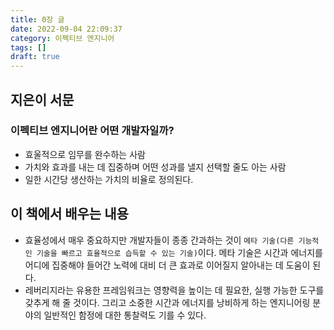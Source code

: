 ```yaml
---
title: 0장 글
date: 2022-09-04 22:09:37
category: 이펙티브 엔지니어
tags: []
draft: true
---
```


## 지은이 서문

### 이펙티브 엔지니어란 어떤 개발자일까?

- 효울적으로 임무를 완수하는 사람
- 가치와 효과를 내는 데 집중하며 어떤 성과를 낼지 선택할 줄도 아는 사람
- 일한 시간당 생산하는 가치의 비율로 정의된다.

## 이 책에서 배우는 내용

- 효율성에서 매우 중요하지만 개발자들이 종종 간과하는 것이 `메타 기술(다른 기능적인 기술을 빠르고 효율적으로 습득할 수 있는 기술)`이다. 메타 기술은 시간과 에너지를 어디에 집중해야 들어간 노력에 대비 더 큰 효과로 이어질지 알아내는 데 도움이 된다.
- 레버리지라는 유용한 프레임워크는 영향력을 높이는 데 필요한, 실행 가능한 도구를 갖추게 해 줄 것이다. 그리고 소중한 시간과 에너지를 낭비하게 하는 엔지니어링 분야의 일반적인 함정에 대한 통찰력도 기를 수 있다.
